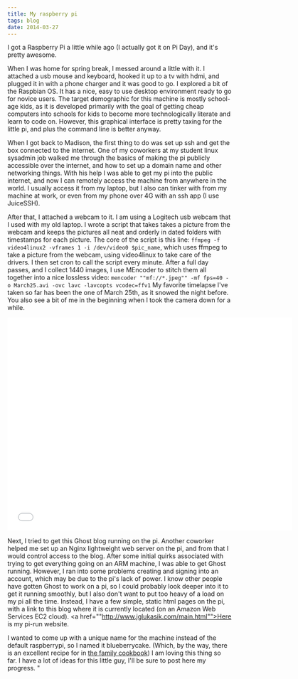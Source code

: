 ```yaml
---
title: My raspberry pi
tags: blog
date: 2014-03-27
---
```

I got a Raspberry Pi a little while ago (I actually got it on Pi Day), and it's
pretty awesome.

When I was home for spring break, I messed around a little with it.  I attached
a usb mouse and keyboard, hooked it up to a tv with hdmi, and plugged it in with
a phone charger and it was good to go.  I explored a bit of the Raspbian OS.  It
has a nice, easy to use desktop environment ready to go for novice users. The
target demographic for this machine is mostly school-age kids, as it is
developed primarily with the goal of getting cheap computers into schools for
kids to become more technologically literate and learn to code on.  However,
this graphical interface is pretty taxing for the little pi, and plus the
command line is better anyway.

When I got back to Madison, the first thing to do was set up ssh and get the box
connected to the internet.  One of my coworkers at my student linux sysadmin job
walked me through the basics of making the pi publicly accessible over the
internet, and how to set up a domain name and other networking things.  With his
help I was able to get my pi into the public internet, and now I can remotely
access the machine from anywhere in the world.  I usually access it from my
laptop, but I also can tinker with from my machine at work, or even from my
phone over 4G with an ssh app (I use JuiceSSH).

After that, I attached a webcam to it.  I am using a Logitech usb webcam that I
used with my old laptop.  I wrote a script that takes takes a picture from the
webcam and keeps the pictures all neat and orderly in dated folders with
timestamps for each picture.  The core of the script is this line: `ffmpeg -f
video4linux2 -vframes 1 -i /dev/video0 $pic_name`, which uses ffmpeg to take a
picture from the webcam, using video4linux to take care of the drivers. I then
set cron to call the script every minute. After a full day passes, and I collect
1440 images, I use MEncoder to stitch them all together into a nice lossless
video: `mencoder ""mf://*.jpeg"" -mf fps=40 -o March25.avi -ovc lavc -lavcopts
vcodec=ffv1`  My favorite timelapse I've taken so far has been the one of March
25th, as it snowed the night before. You also see a bit of me in the beginning
when I took the camera down for a while.

<iframe width="640" height="480" src="//www.youtube.com/embed/TgC5ckcmZa0"
frameborder="0" allowfullscreen></iframe>

Next, I tried to get this Ghost blog running on the pi.  Another coworker helped
me set up an Nginx lightweight web server on the pi, and from that I would
control access to the blog.  After some initial quirks associated with trying to
get everything going on an ARM machine, I was able to get Ghost running.
However, I ran into some problems creating and signing into an account, which
may be due to the pi's lack of power.  I know other people have gotten Ghost to
work on a pi, so I could probably look deeper into it to get it running
smoothly, but I also don't want to put too heavy of a load on my pi all the
time.  Instead, I have a few simple, static html pages on the pi, with a link to
this blog where it is currently located (on an Amazon Web Services EC2 cloud).
<a href=""http://www.jglukasik.com/main.html"">Here is my pi-run website.</a>

I wanted to come up with a unique name for the machine instead of the default
raspberrypi, so I named it blueberrycake.  (Which, by the way, there is an
excellent recipe for in [the family cookbook](cookbook.html))  I am loving this
thing so far.  I have a lot of ideas for this little guy, I'll be sure to post
here my progress.  "
